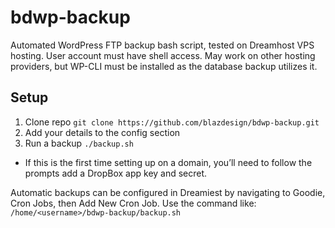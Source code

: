 # bdwp-backup
Automated WordPress FTP backup bash script, tested on Dreamhost VPS hosting. User account must have shell access. May work on other hosting providers, but WP-CLI must be installed as the database backup utilizes it.

## Setup

1. Clone repo `git clone https://github.com/blazdesign/bdwp-backup.git`
3. Add your details to the config section
4. Run a backup `./backup.sh`
  * If this is the first time setting up on a domain, you’ll need to follow the prompts add a DropBox app key and secret.

Automatic backups can be configured in Dreamiest by navigating to Goodie, Cron Jobs, then Add New Cron Job. Use the command like:
`/home/<username>/bdwp-backup/backup.sh`
